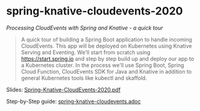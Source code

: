 # spring-knative-cloudevents-2020

*Processing CloudEvents with Spring and Knative - a quick tour*

> A quick tour of building a Spring Boot application to handle incoming CloudEvents. This app will be deployed on Kubernetes using Knative Serving and Eventing. We'll start from scratch using https://start.spring.io and step by step build up and deploy our app to a Kubernetes cluster. In the process we'll use Spring Boot, Spring Cloud Function, CloudEvents SDK for Java and Knative in addition to general Kubernetes tools like kubectl and skaffold.

Slides: [Spring-Knative-CloudEvents-2020.pdf](Spring-Knative-CloudEvents-2020.pdf)

Step-by-Step guide: [spring-knative-cloudevents.adoc](spring-knative-cloudevents.adoc)